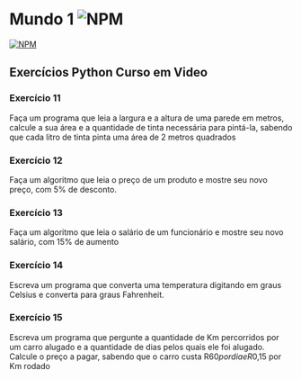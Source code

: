 # Mundo 1 ![NPM](https://img.shields.io/badge/Python-3776AB?style=for-the-badge&logo=python&logoColor=white)

[![NPM](https://img.shields.io/npm/l/react)](https://github.com/brunolikma/Mundo1/blob/main/LICENSE)

## Exercícios Python Curso em Video

### **Exercício 11**
Faça um programa que leia a largura e a altura de uma parede em metros, calcule a sua área e a quantidade de tinta necessária para pintá-la, sabendo que cada litro de tinta pinta uma área de 2 metros quadrados

### **Exercício 12** 
Faça um algoritmo que leia o preço de um produto e mostre seu novo preço, com 5% de desconto.

### **Exercício 13** 
Faça um algoritmo que leia o salário de um funcionário e mostre seu novo salário, com 15% de aumento

### **Exercício 14** 
 Escreva um programa que converta uma temperatura digitando em graus Celsius e converta para graus Fahrenheit.
 
### **Exercício 15** 
 Escreva um programa que pergunte a quantidade de Km percorridos por um carro alugado e a quantidade de dias pelos quais ele foi alugado. Calcule o preço a pagar, sabendo que o carro custa R$60 por dia e R$0,15 por Km rodado
